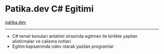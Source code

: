 # Patika.dev C# Egitimi

[patika.dev](https://www.patika.dev/tr)

---

- C# temel konulari anlatimi sirasinda egitmen ile birlikte yapilan alistirmalar ve calisma notlari
- Egitim kapsaminda odev olarak yazilan programlar